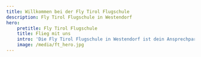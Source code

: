 ```yaml
---
title: Willkommen bei der Fly Tirol Flugschule
description: Fly Tirol Flugschule in Westendorf
hero: 
    pretitle: Fly Tirol Flugschule
    title: Flieg mit uns
    intro: 'Die Fly Tirol Flugschule in Westendorf ist dein Ansprechpartner rund um das Thema “Paragleiten” in den Kitzbüheler Alpen und darüber hinaus!'
    image: /media/ft_hero.jpg
---
```

